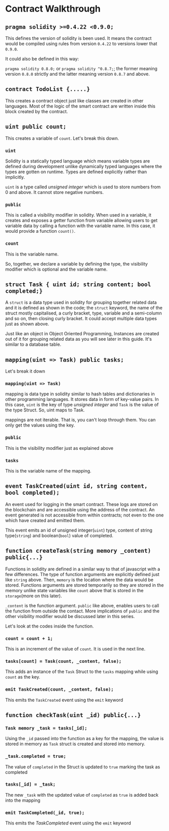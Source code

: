 # Contract Walkthrough

## `pragma solidity >=0.4.22 <0.9.0;`

This defines the version of solidity is been used. It means the contract would be compiled using rules from version `0.4.22` to versions lower that `0.9.0`.

It could also be defined in this way:

`pragma solidity 0.8.0;` or `pragma solidity ^0.8.7;`; the former meaning version `0.8.0` strictly and the latter meaning version `0.8.7` and above.

## `contract TodoList {.....}`

This creates a contract object just like classes are created in other languages. Most of the logic of the smart contract are written inside this block created by the contract.

## `uint public count;`

This creates a variable of `count`. Let's break this down.

### `uint`

Solidity is a statically typed language which means variable types are defined during development unlike dynamically typed languages where the types are gotten on runtime. Types are defined explicitly rather than implicitly.

`uint` is a type called *unsigned integer* which is used to store numbers from 0 and above. It cannot store negative numbers.

### `public`

This is called a visibility modifier in solidity. When used in a variable, it creates and exposes a getter function from variable allowing users to get variable data by calling a function with the variable name. In this case, it would provide a function `count()`.

### `count`

This is the variable name.

So, together, we declare a variable by defining the type, the visibility modifier which is optional and the variable name.

## `struct Task { uint id; string content; bool completed;}`

A  `struct` is a data type used in solidity for grouping together related data and it is defined as shown in the code; the `struct` keyword, the name of the struct mostly capitalised, a curly bracket, type, variable and a semi-column and so on, then closing curly bracket. It could accept multiple data types just as shown above.

Just like an object in Object Oriented Programming, Instances are created out of it for grouping related data as you will see later in this guide. It's similar to a database table.

## `mapping(uint => Task) public tasks;`

Let's break it down

### `mapping(uint => Task)`

mapping is data type in solidity similar to hash tables and dictionaries in other programming languages. It stores data in form of key-value pairs. In this case,
 `uint` is the key of type *unsigned integer* and `Task` is the value of the type Struct. So, uint maps to Task.
 
 mappings are not iterable. That is, you can't loop through them. You can only get the values using the key.
 
### `public`

This is the visibility modifier just as explained above

### `tasks`

This is the variable name of the mapping.

## `event TaskCreated(uint id, string content, bool completed);`

An event used for logging in the smart contract. These logs are stored on the blockchain and are accessible using the address of the contract. An event generated is not accessible from within contracts; not even to the one which have created and emitted them.

This event emits an id of unsigned integer(`uint`) type, content of string type(`string`) and boolean(`bool`) value of completed.

## `function createTask(string memory _content) public{...}`

Functions in solidity are defined in a similar way to that of javascript with a few differences. The type of function arguments are explicitly defined just like `string` above. Then, `memory` is the location where the data would be stored. Functions arguments are stored temporarily so they are stored in the memory unlike state variables like `count` above that is stored in the `storage`(more on this later).

`_content` is the function argument. `public` like above, enables users to call the function from outside the contact. More implications of `public` and the other
visibility modifier would be discussed later in this series.

Let's look at the codes inside the function.

### `count = count + 1;`

This is an increment of the value of `count`. It is used in the next line.

### `tasks[count] = Task(count, _content, false);`

This adds an instance of the `Task` Struct to the `tasks` mapping while using `count` as the key.

### `emit TaskCreated(count, _content, false);`

This emits the `TaskCreated` event using the `emit` keyword

## `function checkTask(uint _id) public{...}`

### `Task memory _task = tasks[_id];`

Using the `_id` passed into the function as a key for the mapping, the value is stored in memory as `Task` struct is created and stored into memory.

### `_task.completed = true;`

The value of `completed` in the Struct is updated to `true` marking the task as completed

### `tasks[_id] = _task;`

The new  `_task` with the updated value of `completed` as `true` is added back into the mapping

### `emit TaskCompleted(_id, true);`

This emits the *TaskCompleted* event using the `emit` keyword
